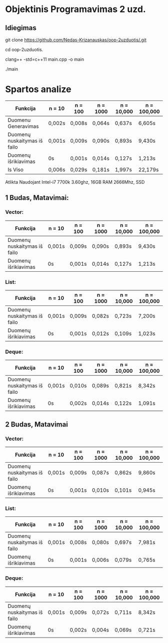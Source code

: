 # Objektinis Programavimas 2 uzd.

## Idiegimas
git clone https://github.com/Nedas-Krizanauskas/oop-2uzduotis/.git

cd oop-2uzduotis.

clang++ -std=c++11 main.cpp -o main

./main


# Spartos analize
|Funkcija|n = 10|n = 100|n = 1000|n = 10,000|n = 100,000|
|----|---|---|----|------|------|
|Duomenu Generavimas         |0,002s|0,008s|0,064s|0,637s|6,605s|
|Duomenų nuskaitymas iš failo|0,001s|0,009s|0,090s|0,893s|9,430s|
|Duomenų išrikiavimas        |0s|0,001s|0,014s|0,127s|1,213s|
|Is Viso                     |0,006s|0,029s|0,181s|1,997s|22,179s|


Atlikta Naudojant Intel-i7 7700k 3.60ghz, 16GB RAM 2666Mhz, SSD

## 1 Budas, Matavimai:

### Vector:

|Funkcija|n = 10|n = 100|n = 1000|n = 10,000|n = 100,000|
|----|---|---|----|------|------|
|Duomenų nuskaitymas iš failo|0,001s|0,009s|0,090s|0,893s|9,430s|
|Duomenų išrikiavimas |0s|0,001s|0,014s|0,127s|1,213s|
### List:
|Funkcija|n = 10|n = 100|n = 1000|n = 10,000|n = 100,000|
|----|---|---|----|------|------|
|Duomenų nuskaitymas iš failo|0,001s|0,009s|0,082s|0,723s|7,200s|
|Duomenų išrikiavimas |0s|0,001s|0,012s|0,109s|1,023s|
### Deque:
|Funkcija|n = 10|n = 100|n = 1000|n = 10,000|n = 100,000|
|----|---|---|----|------|------|
|Duomenų nuskaitymas iš failo|0,001s|0,010s|0,089s|0,821s|8,342s|
|Duomenų išrikiavimas |0s|0,002s|0,014s|0,122s|1,091s|


## 2 Budas, Matavimai
### Vector:
|Funkcija|n = 10|n = 100|n = 1000|n = 10,000|n = 100,000|
|----|---|---|----|------|------|
|Duomenų nuskaitymas iš failo|0,001s|0,009s|0,087s|0,862s|9,860s|
|Duomenų išrikiavimas |0s|0,001s|0,010s|0,101s|0,945s|
### List:
|Funkcija|n = 10|n = 100|n = 1000|n = 10,000|n = 100,000|
|----|---|---|----|------|------|
|Duomenų nuskaitymas iš failo|0,001s|0,008s|0,080s|0,697s|7,981s|
|Duomenų išrikiavimas |0s|0,001s|0,006s|0,079s|0,765s|
### Deque:
|Funkcija|n = 10|n = 100|n = 1000|n = 10,000|n = 100,000|
|----|---|---|----|------|------|
|Duomenų nuskaitymas iš failo|0,001s|0,009s|0,072s|0,711s|8,342s|
|Duomenų išrikiavimas |0s|0,002s|0,004s|0,069s|0,721s|

